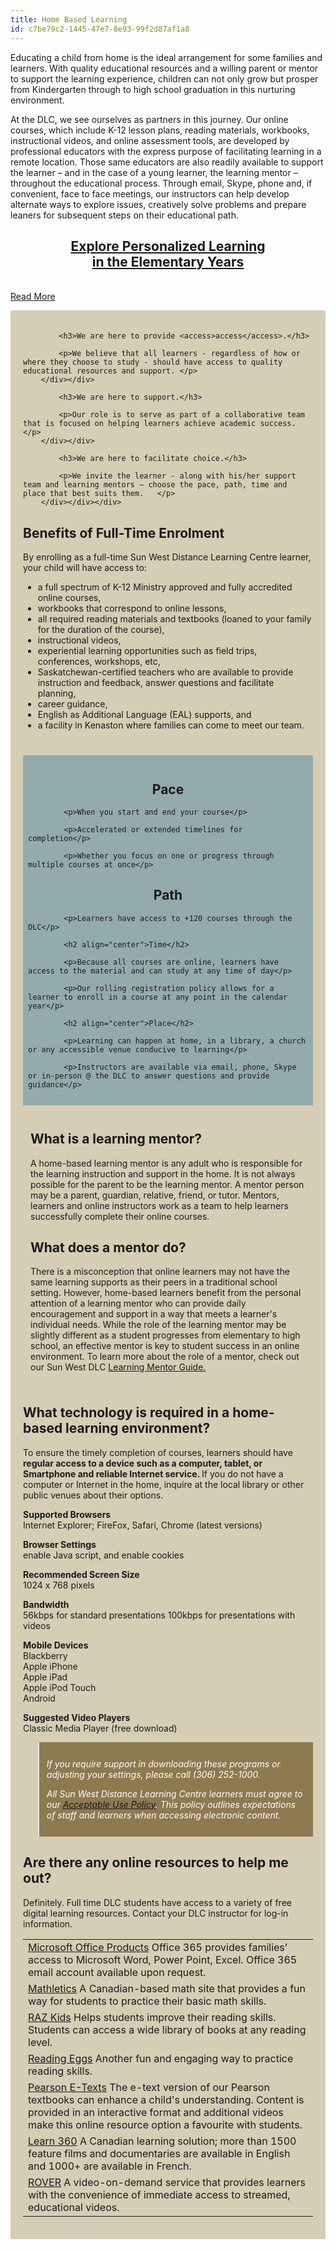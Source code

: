 ```yaml
---
title: Home Based Learning
id: c7be79c2-1445-47e7-8e93-99f2d87af1a8
---
```

<div class="row">
<div class="col-md-8 col-sm-6 col-xs-12">
<div class="box-row">
<p>Educating a child from home is the ideal arrangement for some families and learners. With quality educational resources and a willing parent or mentor to support the learning experience, children can not only grow but prosper from Kindergarten through to high school graduation in this nurturing environment.</p>

<p>At the DLC, we see ourselves as partners in this journey. Our online courses, which include K-12 lesson plans, reading materials, workbooks, instructional videos, and online assessment tools, are developed by professional educators with the express purpose of facilitating learning in a remote location. Those same educators are also readily available to support the learner – and in the case of a young learner, the learning mentor – throughout the educational process. Through email, Skype, phone and, if convenient, face to face meetings, our instructors can help develop alternate ways to explore issues, creatively solve problems and prepare leaners for subsequent steps on their educational path.</p>
</div>
</div>

<div class="col-md-4 col-sm-6 col-xs-12">
<div class="box-row">
<h2 style="text-align: center;"><a href="home-based-learning/personalized-learning-in-k-6">Explore Personalized Learning<br />
in the Elementary Years </a></h2>
<BR>
<a href="home-based-learning/personalized-learning-in-k-6" class="btn btn-primary btn-outline with-arrow">Read More</a>
</div>
</div>
</div>

<p> </p>

<p> </p>

<div style="background:#D5CEB5;padding:20px;">
	
	
<div class="row">
 <div class="col-sm-4 col-xs-12">
        <div class="box">
			

			<h3>We are here to provide <access>access</access>.</h3>

			<p>We believe that all learners - regardless of how or where they choose to study - should have access to quality educational resources and support. </p>
        </div></div>
        
 <div class="col-sm-4 col-xs-12">
        <div class="box">
			

			<h3>We are here to support.</h3>

			<p>Our role is to serve as part of a collaborative team that is focused on helping learners achieve academic success.</p>
        </div></div>
        
 <div class="col-sm-4 col-xs-12">
        <div class="box">
			

			<h3>We are here to facilitate choice.</h3>

			<p>We invite the learner - along with his/her support team and learning mentors – choose the pace, path, time and place that best suits them.   </p>
        </div></div></div>
</div>

<h2>Benefits of Full-Time Enrolment</h2>

<p>By enrolling as a full-time Sun West Distance Learning Centre learner, your child will have access to:</p>

<ul class="fa-ul">
	<li>a full spectrum of K-12 Ministry approved and fully accredited online courses,</li>
	<li>workbooks that correspond to online lessons,</li>
	<li>all required reading materials and textbooks (loaned to your family for the duration of the course),</li>
	<li>instructional videos,</li>
	<li>experiential learning opportunities such as field trips, conferences, workshops, etc, </li>
	<li>Saskatchewan-certified teachers who are available to provide instruction and feedback, answer questions and facilitate planning,</li>
	<li>career guidance,</li>
	<li>English as Additional Language (EAL) supports, and </li>
	<li>a facility in Kenaston where families can come to meet our team. </li>
</ul>

<div style="background:#94abac; padding:12px 8px;margin-top:40px;">
	
<div class="row">
<div class="col-sm-6 col-xs-12">
<div class="box-row">
<p align="center" class="icon">			
				<span class="fa-stack fa-3x">
				  <i class="fa fa-circle fa-stack-2x"></i>
				  <i class="fa fa-line-chart fa-stack-1x fa-inverse"></i>
				</span>
			</p>
			<h2 align="center">Pace</h2>

			<p>When you start and end your course</p>

			<p>Accelerated or extended timelines for completion</p>

			<p>Whether you focus on one or progress through multiple courses at once</p>
</div></div>
<div class=" col-sm-6 col-xs-12">
<div class="box-row">
			
<p align="center" class="icon"><span class="fa-stack fa-3x">
				  <i class="fa fa-circle fa-stack-2x"></i>
				  <i class="fa fa-map-signs fa-stack-1x fa-inverse"></i>
				</span></p>
			<h2 align="center">Path</h2>

			<p>Learners have access to +120 courses through the DLC</p>
</div></div></div>
<div class="row">
<div class="col-sm-6 col-xs-12">
<div class="box-row">
		
<p align="center" class="icon"><span class="fa-stack fa-3x">
				  <i class="fa fa-circle fa-stack-2x"></i>
				  <i class="fa fa-clock-o fa-stack-1x fa-inverse"></i>
				</span></p>
				
				
			<h2 align="center">Time</h2>

			<p>Because all courses are online, learners have access to the material and can study at any time of day</p>

			<p>Our rolling registration policy allows for a learner to enroll in a course at any point in the calendar year</p>
</div></div>
<div class="col-sm-6 col-xs-12">
<div class="box-row">
			<p align="center" class="icon"><span class="fa-stack fa-3x">
				  <i class="fa fa-circle fa-stack-2x"></i>
				  <i class="fa fa-map-marker fa-stack-1x fa-inverse"></i>
				</span></p>

			<h2 align="center">Place</h2>

			<p>Learning can happen at home, in a library, a church or any accessible venue conducive to learning</p>

			<p>Instructors are available via email, phone, Skype or in-person @ the DLC to answer questions and provide guidance</p>
</div></div></div></div>

<div style="background:#D5CEB5;padding:12px;margin-bottom:40px;">
<h2>What is a learning mentor?</h2>

<p>A home-based learning mentor is any adult who is responsible for the learning instruction and support in the home. It is not always possible for the parent to be the learning mentor. A mentor person may be a parent, guardian, relative, friend, or tutor. Mentors, learners and online instructors work as a team to help learners successfully complete their online courses.</p>

<h2>What does a mentor do?</h2>
There is a misconception that online learners may not have the same learning supports as their peers in a traditional school setting. However, home-based learners benefit from the personal attention of a learning mentor who can provide daily encouragement and support in a way that meets a learner's individual needs. While the role of the learning mentor may be slightly different as a student progresses from elementary to high school, an effective mentor is key to student success in an online environment. To learn more about the role of a mentor, check out our Sun West DLC <a href="/ckfinder/userfiles/files/Learning%20Mentor%20Guide%20(comp).pdf">Learning Mentor Guide.</a></div>

<h2>What technology is required in a home-based learning environment?</h2>

<p>To ensure the timely completion of courses, learners should have <strong>regular access to a device such as a computer, tablet, or Smartphone and reliable Internet service. </strong> If you do not have a computer or Internet in the home, inquire at the local library or other public venues about their options.</p>

<div class="row">
<div class="col-sm-6">
<div class="box-row">

<p><strong>Supported Browsers</strong><br />
Internet Explorer; FireFox, Safari, Chrome (latest versions)</p>

<p><strong>Browser Settings</strong><br />
enable Java script, and enable cookies</p>

<p><strong>Recommended Screen Size</strong><br />
1024 x 768 pixels</p>

<p><strong>Bandwidth</strong><br />
56kbps for standard presentations 100kbps for presentations with videos</p>

</div></div>

<div class="col-sm-6">
<div class="box-row">

<p><strong>Mobile Devices</strong><br />
Blackberry<br />
Apple iPhone<br />
Apple iPad<br />
Apple iPod Touch<br />
Android</p>

<p><strong>Suggested Video Players</strong><br />
Classic Media Player (free download)</p>
</div></div></div>

<blockquote style="background:#8E7A50;padding:12px;font-style: italic;">
<p style="color: #fff;">If you require support in downloading these programs or adjusting your settings, please call (306) 252-1000.</p>

<p style="color: #fff;">All Sun West Distance Learning Centre learners must agree to our <a href="#">Acceptable Use Policy</a>. This policy outlines expectations of staff and learners when accessing electronic content.</p>
</blockquote>

<p> </p>

<h2>Are there any online resources to help me out?</h2>

<p>Definitely. Full time DLC students have access to a variety of free digital learning resources. Contact your DLC instructor for log-in information.</p>

<table>
	<tbody>
		<tr>
			<td><a href="#">Microsoft Office Products</a> Office 365 provides families’ access to Microsoft Word, Power Point, Excel. Office 365 email account available upon request.</td>
		</tr>
		<tr>
		</tr>
		<tr>
			<td><a href="#">Mathletics</a> A Canadian-based math site that provides a fun way for students to practice their basic math skills.</td>
		</tr>
		<tr>
			<td><a href="#">RAZ Kids</a> Helps students improve their reading skills. Students can access a wide library of books at any reading level.</td>
		</tr>
		<tr>
			<td><a href="#">Reading Eggs</a> Another fun and engaging way to practice reading skills.</td>
		</tr>
		<tr>
			<td><a href="#">Pearson E-Texts</a> The e-text version of our Pearson textbooks can enhance a child's understanding. Content is provided in an interactive format and additional videos make this online resource option a favourite with students.</td>
		</tr>
		<tr>
			<td><a href="#">Learn 360</a> A Canadian learning solution; more than 1500 feature films and documentaries are available in English and 1000+ are available in French.</td>
		</tr>
		<tr>
			<td><a href="#">ROVER</a> A video-on-demand service that provides learners with the convenience of immediate access to streamed, educational videos.</td>
		</tr>
	</tbody>
</table>
 </div>
</div>
